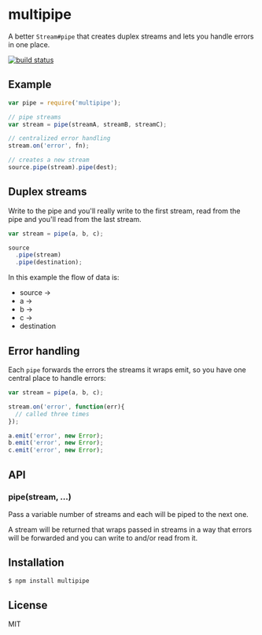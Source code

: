 # multipipe

A better `Stream#pipe` that creates duplex streams and lets you handle errors in one place.

[![build status](https://secure.travis-ci.org/segmentio/multipipe.png)](http://travis-ci.org/segmentio/multipipe)

## Example

```js
var pipe = require('multipipe');

// pipe streams
var stream = pipe(streamA, streamB, streamC);

// centralized error handling
stream.on('error', fn);

// creates a new stream
source.pipe(stream).pipe(dest);
```

## Duplex streams

  Write to the pipe and you'll really write to the first stream, read from the pipe and you'll read from the last stream.

```js
var stream = pipe(a, b, c);

source
  .pipe(stream)
  .pipe(destination);
```

  In this example the flow of data is:

  * source ->
  * a ->
  * b ->
  * c ->
  * destination

## Error handling

  Each `pipe` forwards the errors the streams it wraps emit, so you have one central place to handle errors:

```js
var stream = pipe(a, b, c);

stream.on('error', function(err){
  // called three times
});

a.emit('error', new Error);
b.emit('error', new Error);
c.emit('error', new Error);
```

## API

### pipe(stream, ...)

Pass a variable number of streams and each will be piped to the next one.

A stream will be returned that wraps passed in streams in a way that errors will be forwarded and you can write to and/or read from it.

## Installation

```bash
$ npm install multipipe
```

## License

  MIT
